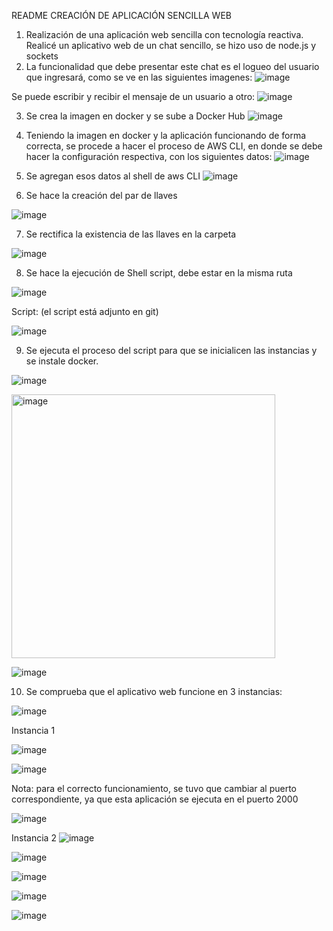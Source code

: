 README 
CREACIÓN DE APLICACIÓN SENCILLA WEB 
1.	Realización de una aplicación web sencilla con tecnología reactiva.
Realicé un aplicativo web de un chat sencillo, se hizo uso de node.js y sockets
2.	La funcionalidad que debe presentar este chat es el logueo del usuario que ingresará, como se ve en las siguientes imagenes:
![image](https://github.com/jeforero0315/taller3/assets/149447477/e7036362-72b8-4cbc-adb1-58c06918a0ac)

 
Se puede escribir y recibir el mensaje de un usuario a otro:
 ![image](https://github.com/jeforero0315/taller3/assets/149447477/afdaca1f-3349-4b72-8a13-82e22912f51b)

3.	Se crea la imagen en docker y se sube a Docker Hub
![image](https://github.com/jeforero0315/taller3/assets/149447477/66d9f3ac-50c9-4a65-ac2c-5b9890a27458)


4.	Teniendo la imagen en docker y la aplicación funcionando de forma correcta, se procede a hacer el proceso de AWS CLI, en donde se debe hacer la configuración respectiva, con los siguientes datos:
![image](https://github.com/jeforero0315/taller3/assets/149447477/f1f6488b-4e37-42b3-9880-68ff8a3528ce)


5.	Se agregan esos datos al shell de aws CLI
![image](https://github.com/jeforero0315/taller3/assets/149447477/80f1bda5-9af3-40fb-96c9-b2d067e85a9c)

6.	Se hace la creación del par de llaves

![image](https://github.com/jeforero0315/taller3/assets/149447477/44c72134-9266-40a1-854d-ebb8152a45c4)


7.	Se rectifica la existencia de las llaves en la carpeta

![image](https://github.com/jeforero0315/taller3/assets/149447477/0f87193e-b4ef-444d-bdb2-712d672a81d9)

8.	Se hace la ejecución de Shell script, debe estar en la misma ruta

![image](https://github.com/jeforero0315/taller3/assets/149447477/678c743d-57d1-4c67-b856-4fe1dc96bc4a)


Script: (el script está adjunto en git)

![image](https://github.com/jeforero0315/taller3/assets/149447477/c5a1bf75-120d-43f8-b6e1-2b53bb83dc9e)


9.	Se ejecuta el proceso del script para que se inicialicen las instancias y se instale docker.

 ![image](https://github.com/jeforero0315/taller3/assets/149447477/4c9f5132-db7e-4501-b152-4856f68047ec)

<img width="422" alt="image" src="https://github.com/jeforero0315/taller3/assets/149447477/609cdb86-4173-41af-a0b3-c48aeeb882a2">

![image](https://github.com/jeforero0315/taller3/assets/149447477/fad3b2b8-262a-4ed7-b3f7-fa35517278b6)

10.	Se comprueba que el aplicativo web funcione en 3 instancias:

 ![image](https://github.com/jeforero0315/taller3/assets/149447477/00ef5c5d-7b08-4724-bbb8-5c4f7343c834)

Instancia 1
 
![image](https://github.com/jeforero0315/taller3/assets/149447477/2f3c2f2e-14b6-4077-8e80-ecd865494111)

![image](https://github.com/jeforero0315/taller3/assets/149447477/06cb6923-cc5f-431e-a330-a79de86d6bb5)

Nota: para el correcto funcionamiento, se tuvo que cambiar al puerto correspondiente, ya que esta aplicación se ejecuta en el puerto 2000

![image](https://github.com/jeforero0315/taller3/assets/149447477/ce3909e4-2827-4eb7-98d9-acacaaef233c)

Instancia 2
![image](https://github.com/jeforero0315/taller3/assets/149447477/35d3a86b-4d3c-4ca4-ab41-dd0c5ba0d5b2)

![image](https://github.com/jeforero0315/taller3/assets/149447477/f6a84e86-8579-4d62-9b61-6ab353225a7a)

![image](https://github.com/jeforero0315/taller3/assets/149447477/7bdb560c-40e9-43f7-a0e1-c39da28e6aa4)

![image](https://github.com/jeforero0315/taller3/assets/149447477/e53cd852-b564-488a-9fa9-87523d85ab38)

![image](https://github.com/jeforero0315/taller3/assets/149447477/37e06d02-8715-43a8-ae50-b9188bc71945)

